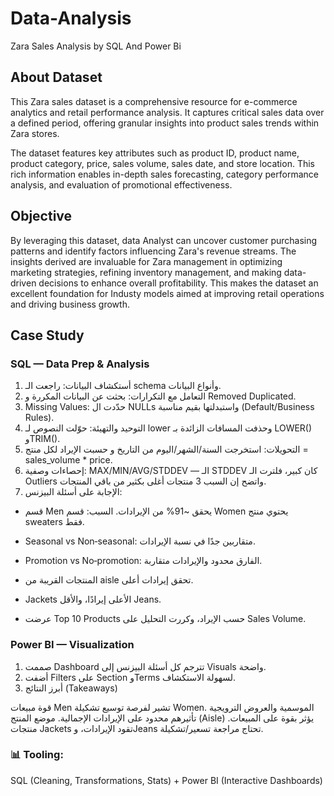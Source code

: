 # Data-Analysis
Zara Sales Analysis by SQL And Power Bi
## About Dataset
This Zara sales dataset is a comprehensive resource for e-commerce analytics and retail performance analysis. It captures critical sales data over a defined period, offering granular insights into product sales trends within Zara stores.

The dataset features key attributes such as product ID, product name, product category, price, sales volume, sales date, and store location. This rich information enables in-depth sales forecasting, category performance analysis, and evaluation of promotional effectiveness.
## Objective
By leveraging this dataset, data Analyst can uncover customer purchasing patterns and identify factors influencing Zara's revenue streams. The insights derived are invaluable for Zara management in optimizing marketing strategies, refining inventory management, and making data-driven decisions to enhance overall profitability. This makes the dataset an excellent foundation for Industy models aimed at improving retail operations and driving business growth.
## Case Study 
### SQL — Data Prep & Analysis

1. أستكشاف البيانات: راجعت الـ schema وأنواع البيانات.
2. التعامل مع التكرارات: بحثت عن البيانات المكررة و Removed Duplicated.
3. Missing Values: حدّدت ال NULLs واستبدلتها بقيم مناسبة (Default/Business Rules).
4. التوحيد والتهيئة: حوّلت النصوص لـ lower وحذفت المسافات الزائدة بـ LOWER() وTRIM().
5. التحويلات: استخرجت السنة/الشهر/اليوم من التاريخ و حسبت الإيراد لكل منتج = sales_volume * price.
6. إحصاءات وصفية: MAX/MIN/AVG/STDDEV — الـ STDDEV كان كبير، فلترت الـ Outliers واتضح إن السبب 3 منتجات أغلى بكثير من باقي المنتجات.
7. الإجابة على أسئلة البيزنس:
* قسم Men يحقق ~91% من الإيرادات. السبب: قسم Women يحتوي منتج sweaters فقط.
* Seasonal vs Non‑seasonal: متقاربين جدًا في نسبة الإيرادات.
* Promotion vs No‑promotion: الفارق محدود والإيرادات متقاربة.
* المنتجات القريبة من aisle تحقق إيرادات أعلى.

* Jackets الأعلى إيرادًا، والأقل Jeans.
* عرضت Top 10 Products حسب الإيراد، وكررت التحليل على Sales Volume.

### Power BI — Visualization
1. صممت Dashboard تترجم كل أسئلة البيزنس إلى Visuals واضحة.
2. أضفت Filters على Section وTerms لسهولة الاستكشاف.
3. أبرز النتائج (Takeaways)

قوة مبيعات Men تشير لفرصة توسيع تشكيلة Women.
الموسمية والعروض الترويجية تأثيرهم محدود على الإيرادات الإجمالية.
موضع المنتج (Aisle) يؤثر بقوة على المبيعات.
منتجات Jackets تقود الإيرادات، وJeans تحتاج مراجعة تسعير/تشكيلة.
### 📊 Tooling: 
SQL (Cleaning, Transformations, Stats) + Power BI (Interactive Dashboards)
